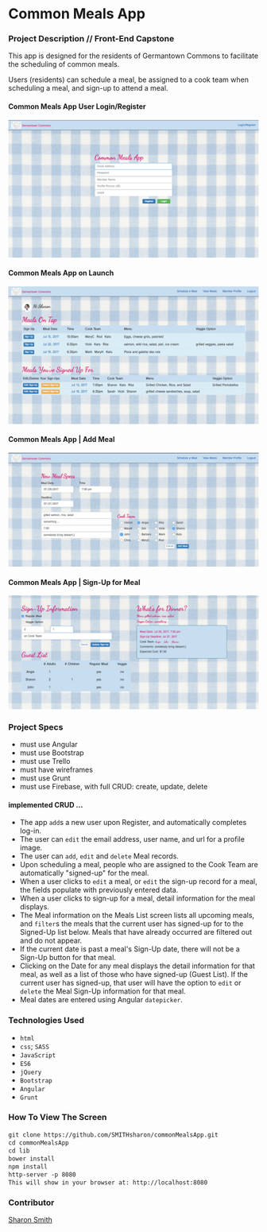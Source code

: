 # Common Meals App

### Project Description // Front-End Capstone

This app is designed for the residents of Germantown Commons to facilitate the scheduling of common meals. 

Users (residents) can schedule a meal, be assigned to a cook team when scheduling a meal, and sign-up to attend a meal. 

#### Common Meals App User Login/Register 
![Common Meals App on Launch](https://raw.githubusercontent.com/SMITHsharon/commonMealsApp/screens/screens/Common%20Meals%20App%20Login%20Register.png)

#### Common Meals App on Launch 
![Common Meals App on Launch](https://raw.githubusercontent.com/SMITHsharon/commonMealsApp/screens/screens/Common%20Meals%20App%20on%20Launch.png)

#### Common Meals App | Add Meal
![AddBook1 App on Click to Add New](https://raw.githubusercontent.com/SMITHsharon/commonMealsApp/screens/screens/Common%20Meals%20App%20Add%20Meal.png)

#### Common Meals App | Sign-Up for Meal
![AddBook1 App After Add](https://raw.githubusercontent.com/SMITHsharon/commonMealsApp/screens/screens/Common%20Meals%20App%20Sign-Up.png)


### Project Specs
- must use Angular
- must use Bootstrap
- must use Trello
- must have wireframes
- must use Grunt
- must use Firebase, with full CRUD: create, update, delete

#### implemented CRUD ...
- The app `add`s a new user upon Register, and automatically completes log-in. 
- The user can `edit` the email address, user name, and url for a profile image. 
- The user can `add`, `edit` and `delete` Meal records. 
- Upon scheduling a meal, people who are assigned to the Cook Team are automatically "signed-up" for the meal. 
- When a user clicks to `edit` a meal, or `edit` the sign-up record for a meal, the fields populate with previously entered data. 
- When a user clicks to sign-up for a meal, detail information for the meal displays. 
- The Meal information on the Meals List screen lists all upcoming meals, and `filter`s the meals that the current user has signed-up for to the Signed-Up list below. Meals that have already occurred are filtered out and do not appear. 
- If the current date is past a meal's Sign-Up date, there will not be a Sign-Up button for that meal. 
- Clicking on the Date for any meal displays the detail information for that meal, as well as a list of those who have signed-up (Guest List). If the current user has signed-up, that user will have the option to `edit` or `delete` the Meal Sign-Up information for that meal. 
- Meal dates are entered using Angular `datepicker`.



### Technologies Used
- `html`
- `css`; `SASS`
- `JavaScript`
- `ES6`
- `jQuery`
- `Bootstrap`
- `Angular`
- `Grunt`


### How To View The Screen 
```
git clone https://github.com/SMITHsharon/commonMealsApp.git
cd commonMealsApp
cd lib
bower install
npm install
http-server -p 8080
This will show in your browser at: http://localhost:8080
```

### Contributor
[Sharon Smith](https://github.com/SMITHsharon)

